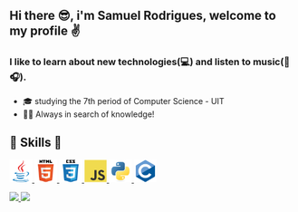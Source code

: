 <p>
   <!--<img src="https://i.imgur.com/3KqY2Wx.jpg" alt="CL Thumb" border="0" width="100%">-->
   <!--<img src="https://github.com/SW-Samuel/SW-Samuel/blob/main/photo.png" alt="CL Thumb" border="0" width="100%">-->
</p>
<h2 align="left">Hi there 😎, i'm Samuel Rodrigues, welcome to my profile ✌️</h2>
<h3 align="left">I like to learn about new technologies(💻) and listen to music(🎵🎧).</h3>

- 🎓 studying the 7th period of Computer Science - UIT
- 👨‍💻 Always in search of knowledge!
<h2></h2>
<h2>🌟 Skills 🌟</h2>

<a href="https://www.java.com" target="_blank"> <img src="https://raw.githubusercontent.com/devicons/devicon/master/icons/java/java-original.svg" alt="java" width="40" height="40"/> <a href="https://www.w3.org/html/" target="_blank"> <img src="https://raw.githubusercontent.com/devicons/devicon/master/icons/html5/html5-original-wordmark.svg" alt="html5" width="40" height="40"/> </a> <a href="https://www.w3schools.com/css/" target="_blank"> <img src="https://raw.githubusercontent.com/devicons/devicon/master/icons/css3/css3-original-wordmark.svg" alt="css3" width="40" height="40"/> </a> <a href="https://developer.mozilla.org/en-US/docs/Web/JavaScript" target="_blank"> <img src="https://raw.githubusercontent.com/devicons/devicon/master/icons/javascript/javascript-original.svg" alt="javascript" width="40" height="40"/><a href="https://www.python.org" target="_blank"> <img src="https://raw.githubusercontent.com/devicons/devicon/master/icons/python/python-original.svg" alt="python" width="40" height="40"/> </a> <a target="_blank"> <img src="https://raw.githubusercontent.com/devicons/devicon/master/icons/c/c-original.svg" alt="mysql" width="40" height="40"/> </a> 

<div>
  <a href="https://github.com/SW-Samuel">
  <img height="150em" src="https://github-readme-stats.vercel.app/api?username=SW-Samuel&show_icons=true&theme=dark&include_all_commits=true&count_private=true"/>
  <img height="150em" src="https://github-readme-stats.vercel.app/api/top-langs/?username=SW-Samuel&layout=compact&langs_count=7&theme=dark"/>
</div>
  
